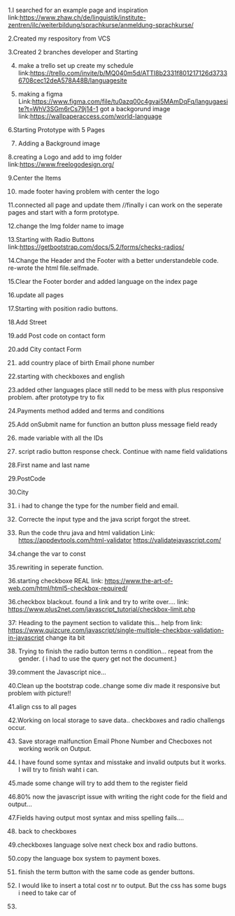1.I searched for an example page and inspiration
link:https://www.zhaw.ch/de/linguistik/institute-zentren/ilc/weiterbildung/sprachkurse/anmeldung-sprachkurse/

2.Created my respository from VCS

3.Created 2 branches developer and Starting

4. make a trello set up create my schedule link:https://trello.com/invite/b/MQ040m5d/ATTI8b2331f801217126d37336708cec12deA578A48B/languagesite

5. making a figma Link:https://www.figma.com/file/tu0azq00c4gvai5MAmDqFq/langugaesite?t=WhV3SGm6rCs79j14-1
got a backgorund image link:https://wallpaperaccess.com/world-language

6.Starting Prototype with 5 Pages

7. Adding a Background image
 
8.creating a Logo and add to img folder link:https://www.freelogodesign.org/

9.Center the Items

10. made footer having problem with center the logo

11.connected all page and update them
//finally i can work on the seperate pages and start with a form prototype.

12.change the Img folder name to image

13.Starting with Radio Buttons link:https://getbootstrap.com/docs/5.2/forms/checks-radios/

14.Change the Header and the Footer with a better understandeble code. re-wrote the html file.selfmade.

15.Clear the Footer border and added language on the index page

16.update all pages

17.Starting with position radio buttons.

18.Add Street

19.add Post code on contact form

20.add City contact Form

21. add country place of birth Email phone number

22.starting with checkboxes and english

23.added other languages place still nedd to be mess with plus responsive problem. after prototype try to fix

24.Payments method added and terms and conditions

25.Add onSubmit name for function an button pluss message field ready

26. made variable with all the IDs

27. script radio button response check. Continue with name field validations

28.First name and last name

29.PostCode

30.City

31. i had to change the type for the number field and email.

32. Correcte the input type and the java script forgot the street.

33. Run the code thru java and html validation Link:
https://appdevtools.com/html-validator
https://validatejavascript.com/

34.change the var to const

35.rewriting in seperate function.

36.starting checkboxe REAL link:
https://www.the-art-of-web.com/html/html5-checkbox-required/

36.checkbox blackout. found a link and try to write over.... link:
https://www.plus2net.com/javascript_tutorial/checkbox-limit.php

37: Heading to the payment section to validate this...
help from link:
https://www.quizcure.com/javascript/single-multiple-checkbox-validation-in-javascript
change ita bit

38. Trying to finish the radio button terms n condition...
repeat from the gender. ( i had to use the query get not the document.)

39.comment the Javascript nice...

40.Clean up the bootstrap code..change some div made it responsive but problem with picture!!

41.align css to all pages

42.Working on local storage to save data..
checkboxes and radio challengs occur.

43. Save storage malfunction Email Phone Number and Checboxes not working worik on Output.

44. I have found some syntax and misstake and invalid outputs but it works. I will try to finish waht i can.

45.made some change will try to add them to the register field

46.80% now the javascript issue with writing the right code for the field and output...

47.Fields having output most syntax and miss spelling fails....

48. back to checkboxes

49.checkboxes language solve next check box and radio buttons.

50.copy the language box system to payment boxes.

51. finish the term button with the same code as gender buttons.

52. I would like to insert a total cost nr to output. But the css has some bugs i need to take car of

53.